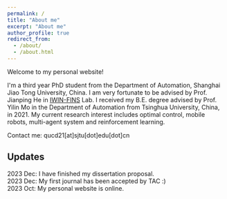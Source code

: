 ```yaml
---
permalink: /
title: "About me"
excerpt: "About me"
author_profile: true
redirect_from: 
  - /about/
  - /about.html
---
```


Welcome to my personal website! 

I'm a third year PhD student from the Department of Automation, Shanghai Jiao Tong University, China. I am very fortunate to be advised by Prof. Jianping He in [IWIN-FINS](https://iwin-fins.com/) Lab. I received my B.E. degree advised by Prof. Yilin Mo in the Department of Automation from Tsinghua University, China, in 2021. My current research interest includes optimal control, mobile robots, multi-agent system and reinforcement learning.

Contact me: qucd21[at]sjtu[dot]edu[dot]cn

## Updates
2023 Dec: I have finished my dissertation proposal.  
2023 Dec: My first journal has been accepted by TAC :)  
2023 Oct: My personal website is online.
